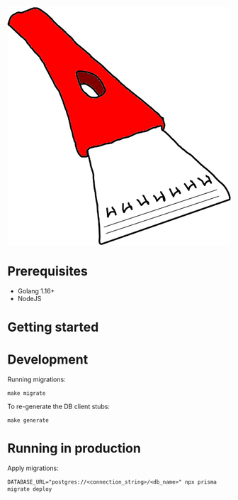 ![Badly hand-drawn ice scraper used as a logo](./icescraper.png?raw=true|width=100px)

# Prerequisites

- Golang 1.16+
- NodeJS

# Getting started

# Development

Running migrations:

    make migrate

To re-generate the DB client stubs:

    make generate

# Running in production

Apply migrations:

    DATABASE_URL="postgres://<connection_string>/<db_name>" npx prisma migrate deploy